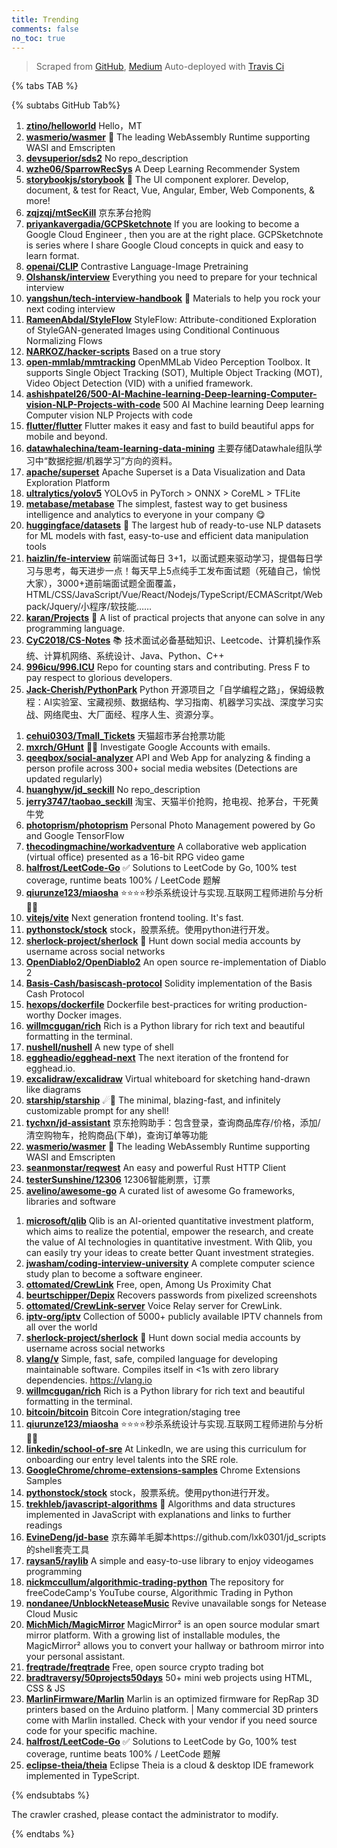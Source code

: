 ```yaml
---
title: Trending
comments: false
no_toc: true
---
```


> Scraped from [GitHub](https://github.com/trending), [Medium](https://medium.com/topic/popular)
Auto-deployed with [Travis Ci](https://travis-ci.org/)

{% tabs TAB %}
<!-- tab GitHub -->
{% subtabs GitHub Tab%}
<!-- tab Daily -->
1. [**ztino/helloworld**](https://github.com/ztino/helloworld)
Hello，MT
2. [**wasmerio/wasmer**](https://github.com/wasmerio/wasmer)
🚀 The leading WebAssembly Runtime supporting WASI and Emscripten
3. [**devsuperior/sds2**](https://github.com/devsuperior/sds2)
No repo_description
4. [**wzhe06/SparrowRecSys**](https://github.com/wzhe06/SparrowRecSys)
A Deep Learning Recommender System
5. [**storybookjs/storybook**](https://github.com/storybookjs/storybook)
📓 The UI component explorer. Develop, document, & test for React, Vue, Angular, Ember, Web Components, & more!
6. [**zqjzqj/mtSecKill**](https://github.com/zqjzqj/mtSecKill)
京东茅台抢购
7. [**priyankavergadia/GCPSketchnote**](https://github.com/priyankavergadia/GCPSketchnote)
If you are looking to become a Google Cloud Engineer , then you are at the right place. GCPSketchnote is series where I share Google Cloud concepts in quick and easy to learn format.
8. [**openai/CLIP**](https://github.com/openai/CLIP)
Contrastive Language-Image Pretraining
9. [**Olshansk/interview**](https://github.com/Olshansk/interview)
Everything you need to prepare for your technical interview
10. [**yangshun/tech-interview-handbook**](https://github.com/yangshun/tech-interview-handbook)
💯 Materials to help you rock your next coding interview
11. [**RameenAbdal/StyleFlow**](https://github.com/RameenAbdal/StyleFlow)
StyleFlow: Attribute-conditioned Exploration of StyleGAN-generated Images using Conditional Continuous Normalizing Flows
12. [**NARKOZ/hacker-scripts**](https://github.com/NARKOZ/hacker-scripts)
Based on a true story
13. [**open-mmlab/mmtracking**](https://github.com/open-mmlab/mmtracking)
OpenMMLab Video Perception Toolbox. It supports Single Object Tracking (SOT), Multiple Object Tracking (MOT), Video Object Detection (VID) with a unified framework.
14. [**ashishpatel26/500-AI-Machine-learning-Deep-learning-Computer-vision-NLP-Projects-with-code**](https://github.com/ashishpatel26/500-AI-Machine-learning-Deep-learning-Computer-vision-NLP-Projects-with-code)
500 AI Machine learning Deep learning Computer vision NLP Projects with code
15. [**flutter/flutter**](https://github.com/flutter/flutter)
Flutter makes it easy and fast to build beautiful apps for mobile and beyond.
16. [**datawhalechina/team-learning-data-mining**](https://github.com/datawhalechina/team-learning-data-mining)
主要存储Datawhale组队学习中“数据挖掘/机器学习”方向的资料。
17. [**apache/superset**](https://github.com/apache/superset)
Apache Superset is a Data Visualization and Data Exploration Platform
18. [**ultralytics/yolov5**](https://github.com/ultralytics/yolov5)
YOLOv5 in PyTorch > ONNX > CoreML > TFLite
19. [**metabase/metabase**](https://github.com/metabase/metabase)
The simplest, fastest way to get business intelligence and analytics to everyone in your company 😋
20. [**huggingface/datasets**](https://github.com/huggingface/datasets)
🤗 The largest hub of ready-to-use NLP datasets for ML models with fast, easy-to-use and efficient data manipulation tools
21. [**haizlin/fe-interview**](https://github.com/haizlin/fe-interview)
前端面试每日 3+1，以面试题来驱动学习，提倡每日学习与思考，每天进步一点！每天早上5点纯手工发布面试题（死磕自己，愉悦大家），3000+道前端面试题全面覆盖，HTML/CSS/JavaScript/Vue/React/Nodejs/TypeScript/ECMAScritpt/Webpack/Jquery/小程序/软技能……
22. [**karan/Projects**](https://github.com/karan/Projects)
📃 A list of practical projects that anyone can solve in any programming language.
23. [**CyC2018/CS-Notes**](https://github.com/CyC2018/CS-Notes)
📚 技术面试必备基础知识、Leetcode、计算机操作系统、计算机网络、系统设计、Java、Python、C++
24. [**996icu/996.ICU**](https://github.com/996icu/996.ICU)
Repo for counting stars and contributing. Press F to pay respect to glorious developers.
25. [**Jack-Cherish/PythonPark**](https://github.com/Jack-Cherish/PythonPark)
Python 开源项目之「自学编程之路」，保姆级教程：AI实验室、宝藏视频、数据结构、学习指南、机器学习实战、深度学习实战、网络爬虫、大厂面经、程序人生、资源分享。
<!-- endtab -->
<!-- tab Weekly -->
1. [**cehui0303/Tmall_Tickets**](https://github.com/cehui0303/Tmall_Tickets)
天猫超市茅台抢票功能
2. [**mxrch/GHunt**](https://github.com/mxrch/GHunt)
🕵️‍♂️ Investigate Google Accounts with emails.
3. [**qeeqbox/social-analyzer**](https://github.com/qeeqbox/social-analyzer)
API and Web App for analyzing & finding a person profile across 300+ social media websites (Detections are updated regularly)
4. [**huanghyw/jd_seckill**](https://github.com/huanghyw/jd_seckill)
No repo_description
5. [**jerry3747/taobao_seckill**](https://github.com/jerry3747/taobao_seckill)
淘宝、天猫半价抢购，抢电视、抢茅台，干死黄牛党
6. [**photoprism/photoprism**](https://github.com/photoprism/photoprism)
Personal Photo Management powered by Go and Google TensorFlow
7. [**thecodingmachine/workadventure**](https://github.com/thecodingmachine/workadventure)
A collaborative web application (virtual office) presented as a 16-bit RPG video game
8. [**halfrost/LeetCode-Go**](https://github.com/halfrost/LeetCode-Go)
✅ Solutions to LeetCode by Go, 100% test coverage, runtime beats 100% / LeetCode 题解
9. [**qiurunze123/miaosha**](https://github.com/qiurunze123/miaosha)
⭐⭐⭐⭐秒杀系统设计与实现.互联网工程师进阶与分析🙋🐓
10. [**vitejs/vite**](https://github.com/vitejs/vite)
Next generation frontend tooling. It's fast.
11. [**pythonstock/stock**](https://github.com/pythonstock/stock)
stock，股票系统。使用python进行开发。
12. [**sherlock-project/sherlock**](https://github.com/sherlock-project/sherlock)
🔎 Hunt down social media accounts by username across social networks
13. [**OpenDiablo2/OpenDiablo2**](https://github.com/OpenDiablo2/OpenDiablo2)
An open source re-implementation of Diablo 2
14. [**Basis-Cash/basiscash-protocol**](https://github.com/Basis-Cash/basiscash-protocol)
Solidity implementation of the Basis Cash Protocol
15. [**hexops/dockerfile**](https://github.com/hexops/dockerfile)
Dockerfile best-practices for writing production-worthy Docker images.
16. [**willmcgugan/rich**](https://github.com/willmcgugan/rich)
Rich is a Python library for rich text and beautiful formatting in the terminal.
17. [**nushell/nushell**](https://github.com/nushell/nushell)
A new type of shell
18. [**eggheadio/egghead-next**](https://github.com/eggheadio/egghead-next)
The next iteration of the frontend for egghead.io.
19. [**excalidraw/excalidraw**](https://github.com/excalidraw/excalidraw)
Virtual whiteboard for sketching hand-drawn like diagrams
20. [**starship/starship**](https://github.com/starship/starship)
☄🌌️ The minimal, blazing-fast, and infinitely customizable prompt for any shell!
21. [**tychxn/jd-assistant**](https://github.com/tychxn/jd-assistant)
京东抢购助手：包含登录，查询商品库存/价格，添加/清空购物车，抢购商品(下单)，查询订单等功能
22. [**wasmerio/wasmer**](https://github.com/wasmerio/wasmer)
🚀 The leading WebAssembly Runtime supporting WASI and Emscripten
23. [**seanmonstar/reqwest**](https://github.com/seanmonstar/reqwest)
An easy and powerful Rust HTTP Client
24. [**testerSunshine/12306**](https://github.com/testerSunshine/12306)
12306智能刷票，订票
25. [**avelino/awesome-go**](https://github.com/avelino/awesome-go)
A curated list of awesome Go frameworks, libraries and software
<!-- endtab -->
<!-- tab Monthly -->
1. [**microsoft/qlib**](https://github.com/microsoft/qlib)
Qlib is an AI-oriented quantitative investment platform, which aims to realize the potential, empower the research, and create the value of AI technologies in quantitative investment. With Qlib, you can easily try your ideas to create better Quant investment strategies.
2. [**jwasham/coding-interview-university**](https://github.com/jwasham/coding-interview-university)
A complete computer science study plan to become a software engineer.
3. [**ottomated/CrewLink**](https://github.com/ottomated/CrewLink)
Free, open, Among Us Proximity Chat
4. [**beurtschipper/Depix**](https://github.com/beurtschipper/Depix)
Recovers passwords from pixelized screenshots
5. [**ottomated/CrewLink-server**](https://github.com/ottomated/CrewLink-server)
Voice Relay server for CrewLink.
6. [**iptv-org/iptv**](https://github.com/iptv-org/iptv)
Collection of 5000+ publicly available IPTV channels from all over the world
7. [**sherlock-project/sherlock**](https://github.com/sherlock-project/sherlock)
🔎 Hunt down social media accounts by username across social networks
8. [**vlang/v**](https://github.com/vlang/v)
Simple, fast, safe, compiled language for developing maintainable software. Compiles itself in <1s with zero library dependencies. https://vlang.io
9. [**willmcgugan/rich**](https://github.com/willmcgugan/rich)
Rich is a Python library for rich text and beautiful formatting in the terminal.
10. [**bitcoin/bitcoin**](https://github.com/bitcoin/bitcoin)
Bitcoin Core integration/staging tree
11. [**qiurunze123/miaosha**](https://github.com/qiurunze123/miaosha)
⭐⭐⭐⭐秒杀系统设计与实现.互联网工程师进阶与分析🙋🐓
12. [**linkedin/school-of-sre**](https://github.com/linkedin/school-of-sre)
At LinkedIn, we are using this curriculum for onboarding our entry level talents into the SRE role.
13. [**GoogleChrome/chrome-extensions-samples**](https://github.com/GoogleChrome/chrome-extensions-samples)
Chrome Extensions Samples
14. [**pythonstock/stock**](https://github.com/pythonstock/stock)
stock，股票系统。使用python进行开发。
15. [**trekhleb/javascript-algorithms**](https://github.com/trekhleb/javascript-algorithms)
📝 Algorithms and data structures implemented in JavaScript with explanations and links to further readings
16. [**EvineDeng/jd-base**](https://github.com/EvineDeng/jd-base)
京东薅羊毛脚本https://github.com/lxk0301/jd_scripts 的shell套壳工具
17. [**raysan5/raylib**](https://github.com/raysan5/raylib)
A simple and easy-to-use library to enjoy videogames programming
18. [**nickmccullum/algorithmic-trading-python**](https://github.com/nickmccullum/algorithmic-trading-python)
The repository for freeCodeCamp's YouTube course, Algorithmic Trading in Python
19. [**nondanee/UnblockNeteaseMusic**](https://github.com/nondanee/UnblockNeteaseMusic)
Revive unavailable songs for Netease Cloud Music
20. [**MichMich/MagicMirror**](https://github.com/MichMich/MagicMirror)
MagicMirror² is an open source modular smart mirror platform. With a growing list of installable modules, the MagicMirror² allows you to convert your hallway or bathroom mirror into your personal assistant.
21. [**freqtrade/freqtrade**](https://github.com/freqtrade/freqtrade)
Free, open source crypto trading bot
22. [**bradtraversy/50projects50days**](https://github.com/bradtraversy/50projects50days)
50+ mini web projects using HTML, CSS & JS
23. [**MarlinFirmware/Marlin**](https://github.com/MarlinFirmware/Marlin)
Marlin is an optimized firmware for RepRap 3D printers based on the Arduino platform. | Many commercial 3D printers come with Marlin installed. Check with your vendor if you need source code for your specific machine.
24. [**halfrost/LeetCode-Go**](https://github.com/halfrost/LeetCode-Go)
✅ Solutions to LeetCode by Go, 100% test coverage, runtime beats 100% / LeetCode 题解
25. [**eclipse-theia/theia**](https://github.com/eclipse-theia/theia)
Eclipse Theia is a cloud & desktop IDE framework implemented in TypeScript.
<!-- endtab -->
{% endsubtabs %}
<!-- endtab -->
<!-- tab Medium -->
The crawler crashed, please contact the administrator to modify.
<!-- endtab -->
{% endtabs %}
